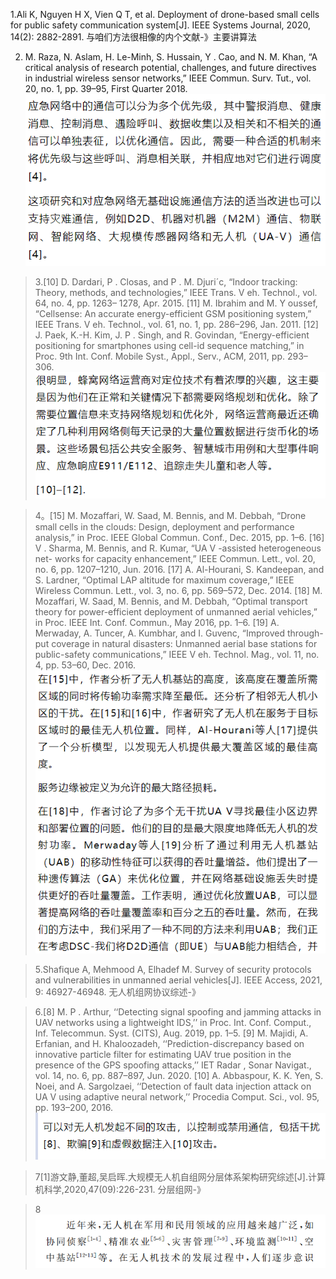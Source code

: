 


1.Ali K, Nguyen H X, Vien Q T, et al. Deployment of drone-based small cells for public safety communication system[J]. IEEE Systems Journal, 2020, 14(2): 2882-2891.
与咱们方法很相像的内个文献-》主要讲算法


2. M. Raza, N. Aslam, H. Le-Minh, S. Hussain, Y . Cao, and N. M. Khan, “A
critical analysis of research potential, challenges, and future directives in
industrial wireless sensor networks,” IEEE Commun. Surv. Tut., vol. 20,
no. 1, pp. 39–95, First Quarter 2018.
![输入图片说明](/imgs/2023-04-04/wOc6HFBJJsSKZmaz.png)

>3.[10] D. Dardari, P . Closas, and P . M. Djuri´c, “Indoor tracking: Theory, methods,
and technologies,” IEEE Trans. V eh. Technol., vol. 64, no. 4, pp. 1263–
1278, Apr. 2015.
[11] M. Ibrahim and M. Y oussef, “Cellsense: An accurate energy-efficient GSM
positioning system,” IEEE Trans. V eh. Technol., vol. 61, no. 1, pp. 286–296,
Jan. 2011.
[12] J. Paek, K.-H. Kim, J. P . Singh, and R. Govindan, “Energy-efficient
positioning for smartphones using cell-id sequence matching,” in Proc.
9th Int. Conf. Mobile Syst., Appl., Serv., ACM, 2011, pp. 293–306.
![输入图片说明](/imgs/2023-04-04/h2X1stutFYcH8i7w.png)

>4。[15] M. Mozaffari, W. Saad, M. Bennis, and M. Debbah, “Drone small cells in
the clouds: Design, deployment and performance analysis,” in Proc. IEEE
Global Commun. Conf., Dec. 2015, pp. 1–6.
[16] V . Sharma, M. Bennis, and R. Kumar, “UA V -assisted heterogeneous net-
works for capacity enhancement,” IEEE Commun. Lett., vol. 20, no. 6,
pp. 1207–1210, Jun. 2016.
[17] A. Al-Hourani, S. Kandeepan, and S. Lardner, “Optimal LAP altitude
for maximum coverage,” IEEE Wireless Commun. Lett., vol. 3, no. 6,
pp. 569–572, Dec. 2014.
[18] M. Mozaffari, W. Saad, M. Bennis, and M. Debbah, “Optimal transport
theory for power-efficient deployment of unmanned aerial vehicles,” in
Proc. IEEE Int. Conf. Commun., May 2016, pp. 1–6.
[19] A. Merwaday, A. Tuncer, A. Kumbhar, and I. Guvenc, “Improved through-
put coverage in natural disasters: Unmanned aerial base stations for
public-safety communications,” IEEE V eh. Technol. Mag., vol. 11, no. 4,
pp. 53–60, Dec. 2016.
![输入图片说明](/imgs/2023-04-04/CSOuwEWMC7pI6nmW.png)


>5.Shafique A, Mehmood A, Elhadef M. Survey of security protocols and vulnerabilities in unmanned aerial vehicles[J]. IEEE Access, 2021, 9: 46927-46948.
无人机组网协议综述-》

>6.[8] M. P . Arthur, ‘‘Detecting signal spoofing and jamming attacks in UAV
networks using a lightweight IDS,’’ in Proc. Int. Conf. Comput., Inf.
Telecommun. Syst. (CITS), Aug. 2019, pp. 1–5.
[9] M. Majidi, A. Erfanian, and H. Khaloozadeh, ‘‘Prediction-discrepancy
based on innovative particle filter for estimating UAV true position in
the presence of the GPS spoofing attacks,’’ IET Radar , Sonar Navigat.,
vol. 14, no. 6, pp. 887–897, Jun. 2020.
[10] A. Abbaspour, K. K. Yen, S. Noei, and A. Sargolzaei, ‘‘Detection of fault
data injection attack on UA V using adaptive neural network,’’ Procedia
Comput. Sci., vol. 95, pp. 193–200, 2016.
![输入图片说明](/imgs/2023-04-04/QDO3NIu0LGV4rwWO.png)

>7[1]游文静,董超,吴启晖.大规模无人机自组网分层体系架构研究综述[J].计算机科学,2020,47(09):226-231.
>分层组网-》

>8
>![输入图片说明](/imgs/2023-04-04/D6IwsdwDpJHmy4gp.png)
<!--stackedit_data:
eyJoaXN0b3J5IjpbLTgwNzkyNDk4MiwtMTMzNzI3NDY4Nl19
-->